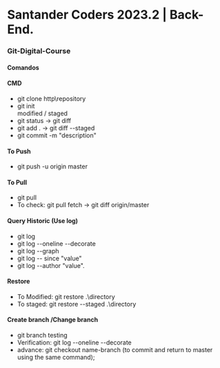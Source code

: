 # Santander Coders 2023.2 | Back-End.
### Git-Digital-Course


#### Comandos<br/>
#### CMD<br/>
- git clone http\repository<br/>
- git init<br/>
modified / staged<br/>
- git status -> git diff<br/>
- git add .  -> git diff --staged<br/>
- git commit -m "description"<br/>
#### To Push<br/>
- git push -u origin master<br/>
#### To Pull<br/>
- git pull <br/>
- To check: git pull fetch -> git diff origin/master<br/>
#### Query Historic (Use log)
- git log<br/>
- git log --oneline --decorate<br/>
- git log --graph<br/>
- git log -- since "value"<br/>
- git log --author "value".<br/>
#### Restore<br/>
- To Modified: git restore .\directory<br/>
- To staged: git restore --staged .\directory<br/>
#### Create branch /Change branch
- git branch testing<br/>
- Verification: git log --oneline --decorate<br/>
- advance: git checkout name-branch (to commit and return to master using the same command);<br/>